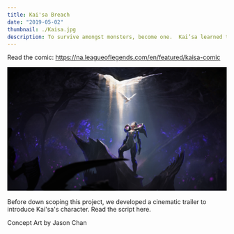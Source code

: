```yaml
---
title: Kai'sa Breach
date: "2019-05-02"
thumbnail: ./Kaisa.jpg
description: To survive amongst monsters, become one.  Kai’sa learned this lesson as a little girl.  Now as she’s grown up she has to grapple with not being of the void, but not being like other humans either.  Like most coming of age characters, she is trying to find her place in the world.
---
```


Read the comic: https://na.leagueoflegends.com/en/featured/kaisa-comic

<div class="kg-card kg-image-card kg-width-wide">

![Fruits](./kaisa_keyart_jchan_01.jpg)

Before down scoping this project, we developed a cinematic trailer to introduce Kai'sa's character.  Read the script here.

Concept Art by Jason Chan

</div>